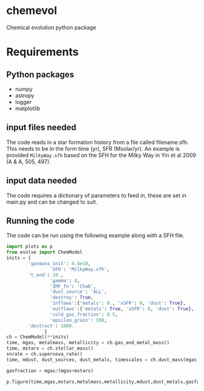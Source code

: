 # chemevol
Chemical evolution python package

# Requirements

## Python packages
- numpy
- astropy
- logger
- matplotlib

## input files needed
The code reads in a star formation history from a file called filename.sfh.  This needs to be in the form time (yr), SFR (Msolar/yr).    An example is provided `MilkyWay.sfh` based on the SFH for the Milky Way in Yin et al 2009 (A & A, 505, 497).

## input data needed
The code requires a dictionary of parameters to feed in, these are set in main.py and can be changed to suit.

## Running the code
The code can be run using the following example along with a SFH file.  

```python
import plots as p
from evolve import ChemModel
inits = {
        'gasmass_init': 4.8e10,
				'SFH': 'MilkyWay.sfh',
        't_end': 20.,
				'gamma': 0,
				'IMF_fn': 'Chab',
				'dust_source': 'ALL',
				'destroy': True,
				'inflows':{'metals': 0., 'xSFR': 0, 'dust': True},
				'outflows':{'metals': True, 'xSFR': 0, 'dust': True},
				'cold_gas_fraction': 0.5,
				'epsilon_grain': 500,
        'destruct': 1000.
              }
ch = ChemModel(**inits)
time, mgas, metalmass, metallicity = ch.gas_and_metal_mass()
time, mstars = ch.stellar_mass()
snrate = ch.supernova_rate()
time, mdust, dust_sources, dust_metals, timescales = ch.dust_mass(mgas,metallicity,snrate)

gasfraction = mgas/(mgas+mstars)

p.figure(time,mgas,mstars,metalmass,metallicity,mdust,dust_metals,gasfraction,dust_sources,timescales)
```
